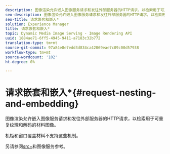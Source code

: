 ```yaml
---
description: 图像渲染允许嵌入图像服务请求和发往外部服务器的HTTP请求，以检索用于可重复纹理和解码的材料图像。
seo-description: 图像渲染允许嵌入图像服务请求和发往外部服务器的HTTP请求，以检索用于可重复纹理和解码的材料图像。
seo-title: 请求嵌套和嵌入*
solution: Experience Manager
title: 请求嵌套和嵌入*
topic: Dynamic Media Image Serving - Image Rendering API
uuid: 1884ae71-6ff5-4945-9411-a7183c32b772
translation-type: tm+mt
source-git-commit: 97a84e8e7edd3d834ca42069eae7c09c00d57938
workflow-type: tm+mt
source-wordcount: '102'
ht-degree: 0%

---
```



# 请求嵌套和嵌入*{#request-nesting-and-embedding}

图像渲染允许嵌入图像服务请求和发往外部服务器的HTTP请求，以检索用于可重复纹理和解码的材料图像。

机柜和窗口覆盖材料不支持这些机制。

另请参阅[src=](../../../../../../ir-api/http-protocol/image-rendering-api-ref/c-ir-http-protocol-ref/c-ir-http-protocol-command-reference/r-ir-src.md#reference-62c98abad22149d68d405ed6aaff8272)和图像服务参考。
